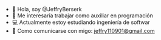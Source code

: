 - 👋 Hola, soy @JeffryBerserk
- 💼 Me interesaría trabajar como auxiliar en programación
- 💻 Actualmente estoy estudiando ingeniería de softwar
- 📲 Como comunicarse con migo: jeffry110901@gmail.com

<!---
JeffryBerserk/JeffryBerserk is a ✨ special ✨ repository because its `README.md` (this file) appears on your GitHub profile.
You can click the Preview link to take a look at your changes.
--->
